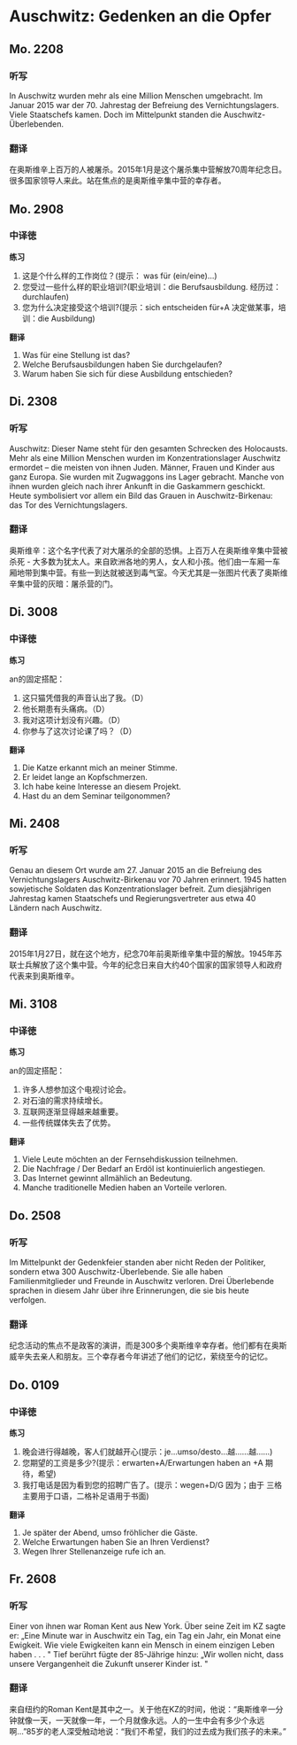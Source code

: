 Auschwitz: Gedenken an die Opfer
==========

## Mo. 2208

### 听写

In Auschwitz wurden mehr als eine Million Menschen umgebracht. Im Januar 2015 war der 70. Jahrestag der Befreiung des Vernichtungslagers. Viele Staatschefs kamen. Doch im Mittelpunkt standen die Auschwitz-Überlebenden.

### 翻译

在奥斯维辛上百万的人被屠杀。2015年1月是这个屠杀集中营解放70周年纪念日。很多国家领导人来此。站在焦点的是奥斯维辛集中营的幸存者。

## Mo. 2908

### 中译徳

**练习**

1. 这是个什么样的工作岗位？(提示： was für (ein/eine)...)
2. 您受过一些什么样的职业培训?(职业培训：die Berufsausbildung. 经历过：durchlaufen)
3. 您为什么决定接受这个培训?(提示：sich entscheiden für+A 决定做某事，培训：die Ausbildung)

**翻译**

1. Was für eine Stellung ist das?
2. Welche Berufsausbildungen haben Sie durchgelaufen?
3. Warum haben Sie sich für diese Ausbildung entschieden?

## Di. 2308

### 听写

Auschwitz: Dieser Name steht für den gesamten Schrecken des Holocausts. Mehr als eine Million Menschen wurden im Konzentrationslager Auschwitz ermordet – die meisten von ihnen Juden. Männer, Frauen und Kinder aus ganz Europa. Sie wurden mit Zugwaggons ins Lager gebracht. Manche von ihnen wurden gleich nach ihrer Ankunft in die Gaskammern geschickt. Heute symbolisiert vor allem ein Bild das Grauen in Auschwitz-Birkenau: das Tor des Vernichtungslagers.

### 翻译

奥斯维辛：这个名字代表了对大屠杀的全部的恐惧。上百万人在奥斯维辛集中营被杀死 - 大多数为犹太人。来自欧洲各地的男人，女人和小孩。他们由一车厢一车厢地带到集中营。有些一到达就被送到毒气室。今天尤其是一张图片代表了奥斯维辛集中营的灰暗：屠杀营的门。

## Di. 3008

### 中译徳

**练习**

an的固定搭配：
1. 这只猫凭借我的声音认出了我。（D）
2. 他长期患有头痛病。（D）
3. 我对这项计划没有兴趣。（D）
4. 你参与了这次讨论课了吗？（D）

**翻译**

1. Die Katze erkannt mich an meiner Stimme.
2. Er leidet lange an Kopfschmerzen.
3. Ich habe keine Interesse an diesem Projekt.
4. Hast du an dem Seminar teilgonommen?

## Mi. 2408

### 听写

Genau an diesem Ort wurde am 27. Januar 2015 an die Befreiung des Vernichtungslagers Auschwitz-Birkenau vor 70 Jahren erinnert. 1945 hatten sowjetische Soldaten das Konzentrationslager befreit. Zum diesjährigen Jahrestag kamen Staatschefs und Regierungsvertreter aus etwa 40 Ländern nach Auschwitz.

### 翻译

2015年1月27日，就在这个地方，纪念70年前奥斯维辛集中营的解放。1945年苏联士兵解放了这个集中营。今年的纪念日来自大约40个国家的国家领导人和政府代表来到奥斯维辛。

## Mi. 3108

### 中译徳

**练习**

an的固定搭配：
1. 许多人想参加这个电视讨论会。
2. 对石油的需求持续增长。
3. 互联网逐渐显得越来越重要。
4. 一些传统媒体失去了优势。

**翻译**

1. Viele Leute möchten an der Fernsehdiskussion teilnehmen.
2. Die Nachfrage / Der Bedarf an Erdöl ist kontinuierlich angestiegen.
3. Das Internet gewinnt allmählich an Bedeutung.
4. Manche traditionelle Medien haben an Vorteile verloren.

## Do. 2508

### 听写

Im Mittelpunkt der Gedenkfeier standen aber nicht Reden der Politiker, sondern etwa 300 Auschwitz-Überlebende. Sie alle haben Familienmitglieder und Freunde in Auschwitz verloren. Drei Überlebende sprachen in diesem Jahr über ihre Erinnerungen, die sie bis heute verfolgen.

### 翻译

纪念活动的焦点不是政客的演讲，而是300多个奥斯维辛幸存者。他们都有在奥斯威辛失去亲人和朋友。三个幸存者今年讲述了他们的记忆，萦绕至今的记忆。

## Do. 0109

### 中译徳

**练习**

1. 晚会进行得越晚，客人们就越开心(提示：je…umso/desto…越……越……)
2. 您期望的工资是多少?(提示：erwarten+A/Erwartungen haben an +A 期待，希望)
3. 我打电话是因为看到您的招聘广告了。(提示：wegen+D/G 因为；由于 三格主要用于口语，二格补足语用于书面)

**翻译**

1. Je später der Abend, umso fröhlicher die Gäste.
2. Welche Erwartungen haben Sie an Ihren Verdienst?
3. Wegen Ihrer Stellenanzeige rufe ich an.

## Fr. 2608

### 听写

Einer von ihnen war Roman Kent aus New York. Über seine Zeit im KZ sagte er: „Eine Minute war in Auschwitz ein Tag, ein Tag ein Jahr, ein Monat eine Ewigkeit. Wie viele Ewigkeiten kann ein Mensch in einem einzigen Leben haben . . . " Tief berührt fügte der 85-Jährige hinzu: „Wir wollen nicht, dass unsere Vergangenheit die Zukunft unserer Kinder ist. "

### 翻译

来自纽约的Roman Kent是其中之一。关于他在KZ的时间，他说：“奥斯维辛一分钟就像一天，一天就像一年，一个月就像永远。人的一生中会有多少个永远啊…”85岁的老人深受触动地说：“我们不希望，我们的过去成为我们孩子的未来。”
